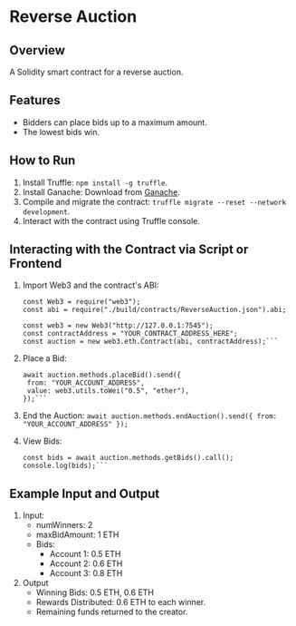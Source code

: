 # Reverse Auction

## Overview
A Solidity smart contract for a reverse auction.

## Features
- Bidders can place bids up to a maximum amount.
- The lowest bids win.

## How to Run
1. Install Truffle: `npm install -g truffle`.
2. Install Ganache: Download from [Ganache](https://trufflesuite.com/ganache/).
3. Compile and migrate the contract: `truffle migrate --reset --network development`.
4. Interact with the contract using Truffle console.

## Interacting with the Contract via Script or Frontend
1. Import Web3 and the contract's ABI:
   ```
   const Web3 = require("web3");
   const abi = require("./build/contracts/ReverseAuction.json").abi;

   const web3 = new Web3("http://127.0.0.1:7545");
   const contractAddress = "YOUR_CONTRACT_ADDRESS_HERE";
   const auction = new web3.eth.Contract(abi, contractAddress);```

2. Place a Bid:
   ```
   await auction.methods.placeBid().send({
    from: "YOUR_ACCOUNT_ADDRESS",
    value: web3.utils.toWei("0.5", "ether"),
   });```

3. End the Auction: 
   `await auction.methods.endAuction().send({ from: "YOUR_ACCOUNT_ADDRESS" });`

4. View Bids: 
   ```
   const bids = await auction.methods.getBids().call();
   console.log(bids);```

## Example Input and Output
1. Input:
   - numWinners: 2
   - maxBidAmount: 1 ETH
   - Bids: 
        - Account 1: 0.5 ETH
        - Account 2: 0.6 ETH
        - Account 3: 0.8 ETH
2. Output
   - Winning Bids: 0.5 ETH, 0.6 ETH
   - Rewards Distributed: 0.6 ETH to each winner.
   - Remaining funds returned to the creator.
